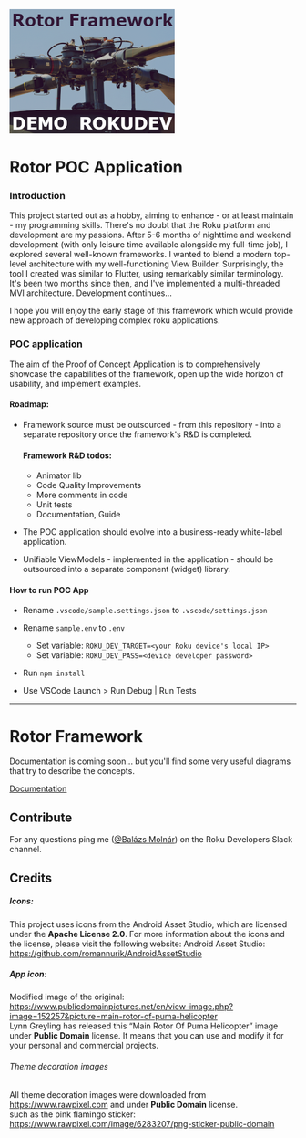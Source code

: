 
![View Builder concept](src/assets/images/channelIcons/channel-icon_HD.png)

# Rotor POC Application

### Introduction

This project started out as a hobby, aiming to enhance - or at least maintain - my programming skills. There's no doubt that the Roku platform and development are my passions. After 5-6 months of nighttime and weekend development (with only leisure time available alongside my full-time job), I explored several well-known frameworks. I wanted to blend a modern top-level architecture with my well-functioning View Builder. Surprisingly, the tool I created was similar to Flutter, using remarkably similar terminology. It's been two months since then, and I've implemented a multi-threaded MVI architecture. Development continues...

I hope you will enjoy the early stage of this framework which would provide new approach of developing complex roku applications.

### POC application

The aim of the Proof of Concept Application is to comprehensively showcase the capabilities of the framework, open up the wide horizon of usability, and implement examples.

#### Roadmap:

- Framework source must be outsourced - from this repository - into a separate repository once the framework's R&D is completed.

    #### Framework R&D todos:
    - Animator lib
    - Code Quality Improvements
    - More comments in code
    - Unit tests
    - Documentation, Guide

- The POC application should evolve into a business-ready white-label application.
- Unifiable ViewModels - implemented in the application - should be outsourced into a separate component (widget) library.

#### How to run POC App
- Rename `.vscode/sample.settings.json` to `.vscode/settings.json`
- Rename `sample.env` to `.env`
    - Set variable: `ROKU_DEV_TARGET=<your Roku device's local IP>`
    - Set variable: `ROKU_DEV_PASS=<device developer password>`
 
- Run `npm install`
- Use VSCode Launch > Run Debug | Run Tests

---


# Rotor Framework

Documentation is coming soon...
but you'll find some very useful diagrams that try to describe the concepts.

[Documentation](src/source/rotorFramework/README.md)


## Contribute

For any questions ping me ([@Balázs Molnár](https://rokudevelopers.slack.com/team/U05UR749546)) on the Roku Developers Slack channel.



## Credits

##### Icons:
This project uses icons from the Android Asset Studio, which are licensed under the **Apache License 2.0**. For more information about the icons and the license, please visit the following website: Android Asset Studio: https://github.com/romannurik/AndroidAssetStudio
##### App icon:
Modified image of the original: https://www.publicdomainpictures.net/en/view-image.php?image=152257&picture=main-rotor-of-puma-helicopter  
Lynn Greyling has released this “Main Rotor Of Puma Helicopter” image under **Public Domain** license. It means that you can use and modify it for your personal and commercial projects.

###### Theme decoration images
All theme decoration images were downloaded from https://www.rawpixel.com and under **Public Domain** license.  
such as the pink flamingo sticker: https://www.rawpixel.com/image/6283207/png-sticker-public-domain


